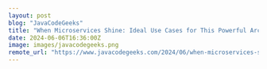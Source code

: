 ```yaml
---
layout: post
blog: "JavaCodeGeeks"
title: "When Microservices Shine: Ideal Use Cases for This Powerful Architecture"
date: 2024-06-06T16:36:00Z
image: images/javacodegeeks.png
remote_url: "https://www.javacodegeeks.com/2024/06/when-microservices-shine-ideal-use-cases-for-this-powerful-architecture.html"
---
```

